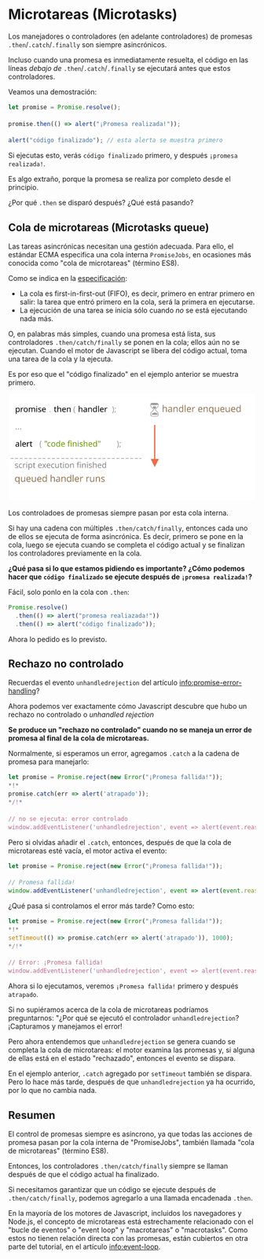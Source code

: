
# Microtareas (Microtasks)

Los manejadores o controladores (en adelante controladores) de promesas `.then`/`.catch`/`.finally` son siempre asincrónicos.

Incluso cuando una promesa es inmediatamente resuelta, el código en las líneas *debajo de* `.then`/`.catch`/`.finally` se ejecutará antes que estos controladores.

Veamos una demostración:

```js run
let promise = Promise.resolve();

promise.then(() => alert("¡Promesa realizada!"));

alert("código finalizado"); // esta alerta se muestra primero
```

Si ejecutas esto, verás `código finalizado` primero, y después `¡promesa realizada!`.

Es algo extraño, porque la promesa se realiza por completo desde el principio.

¿Por qué `.then` se disparó después? ¿Qué está pasando?

## Cola de microtareas (Microtasks queue)

Las tareas asincrónicas necesitan una gestión adecuada. Para ello, el estándar ECMA especifica una cola interna `PromiseJobs`, en ocasiones más conocida como "cola de microtareas" (término ES8).

Como se indica en la [especificación](https://tc39.github.io/ecma262/#sec-jobs-and-job-queues):

- La cola es first-in-first-out (FIFO), es decir, primero en entrar primero en salir: la tarea que entró primero en la cola, será la primera en ejecutarse.
- La ejecución de una tarea se inicia sólo cuando *no* se está ejecutando nada más.

O, en palabras más simples, cuando una promesa está lista, sus controladores `.then/catch/finally` se ponen en la cola; ellos aún no se ejecutan. Cuando el motor de Javascript se libera del código actual, toma una tarea de la cola y la ejecuta.

Es por eso que el "código finalizado" en el ejemplo anterior se muestra primero.

![](promiseQueue.svg)

Los controladoes de promesas siempre pasan por esta cola interna.

Si hay una cadena con múltiples `.then/catch/finally`, entonces cada uno de ellos se ejecuta de forma asincrónica. Es decir, primero se pone en la cola, luego se ejecuta cuando se completa el código actual y se finalizan los controladores previamente en la cola.

**¿Qué pasa si lo que estamos pidiendo es importante? ¿Cómo podemos hacer que `código finalizado` se ejecute después de `¡promesa realizada!`?**

Fácil, solo ponlo en la cola con `.then`:

```js run
Promise.resolve()
  .then(() => alert("promesa realiazada!"))
  .then(() => alert("código finalizado"));
```

Ahora lo pedido es lo previsto.

## Rechazo no controlado

Recuerdas el evento `unhandledrejection` del artículo <info:promise-error-handling>?

Ahora podemos ver exactamente cómo Javascript descubre que hubo un rechazo no controlado o *unhandled rejection*

**Se produce un "rechazo no controlado" cuando no se maneja un error de promesa al final de la cola de microtareas.**

Normalmente, si esperamos un error, agregamos `.catch` a la cadena de promesa para manejarlo:

```js run
let promise = Promise.reject(new Error("¡Promesa fallida!"));
*!*
promise.catch(err => alert('atrapado'));
*/!*

// no se ejecuta: error controlado
window.addEventListener('unhandledrejection', event => alert(event.reason));
```

Pero si olvidas añadir el `.catch`, entonces, después de que la cola de microtareas esté vacía, el motor activa el evento:

```js run
let promise = Promise.reject(new Error("¡Promesa fallida!"));

// Promesa fallida!
window.addEventListener('unhandledrejection', event => alert(event.reason));
```

¿Qué pasa si controlamos el error más tarde? Como esto:

```js run
let promise = Promise.reject(new Error("¡Promesa fallida!"));
*!*
setTimeout(() => promise.catch(err => alert('atrapado')), 1000);
*/!*

// Error: ¡Promesa fallida!
window.addEventListener('unhandledrejection', event => alert(event.reason));
```

Ahora si lo ejecutamos, veremos `¡Promesa fallida!` primero y después `atrapado`.

Si no supiéramos acerca de la cola de microtareas podríamos preguntarnos: "¿Por qué se ejecutó el controlador `unhandledrejection`? ¡Capturamos y manejamos el error!

Pero ahora entendemos que `unhandledrejection` se genera cuando se completa la cola de microtareas: el motor examina las promesas y, si alguna de ellas está en el estado "rechazado", entonces el evento se dispara.

En el ejemplo anterior, `.catch` agregado por `setTimeout` también se dispara. Pero lo hace más tarde, después de que `unhandledrejection` ya ha ocurrido, por lo que no cambia nada.

## Resumen

El control de promesas siempre es asíncrono, ya que todas las acciones de promesa pasan por la cola interna de "PromiseJobs", también llamada "cola de microtareas" (término ES8).

Entonces, los controladores `.then/catch/finally` siempre se llaman después de que el código actual ha finalizado.

Si necesitamos garantizar que un código se ejecute después de `.then/catch/finally`, podemos agregarlo a una llamada encadenada `.then`.

En la mayoría de los motores de Javascript, incluidos los navegadores y Node.js, el concepto de microtareas está estrechamente relacionado con el "bucle de eventos" o "event loop" y "macrotareas" o "macrotasks". Como estos no tienen relación directa con las promesas, están cubiertos en otra parte del tutorial, en el artículo <info:event-loop>.
